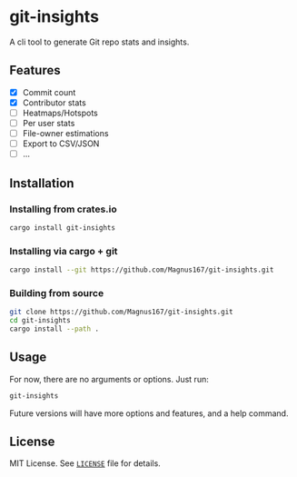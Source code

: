 # git-insights

A cli tool to generate Git repo stats and insights.

## Features

- [x] Commit count
- [x] Contributor stats
- [ ] Heatmaps/Hotspots
- [ ] Per user stats
- [ ] File-owner estimations
- [ ] Export to CSV/JSON
- [ ] ...

## Installation

### Installing from crates.io

```bash
cargo install git-insights
```

### Installing via cargo + git

```bash
cargo install --git https://github.com/Magnus167/git-insights.git
```

### Building from source

```bash
git clone https://github.com/Magnus167/git-insights.git
cd git-insights
cargo install --path .
```

## Usage

For now, there are no arguments or options. Just run:

```bash
git-insights
```

Future versions will have more options and features, and a help command.

## License

MIT License. See [`LICENSE`](./LICENSE) file for details.
